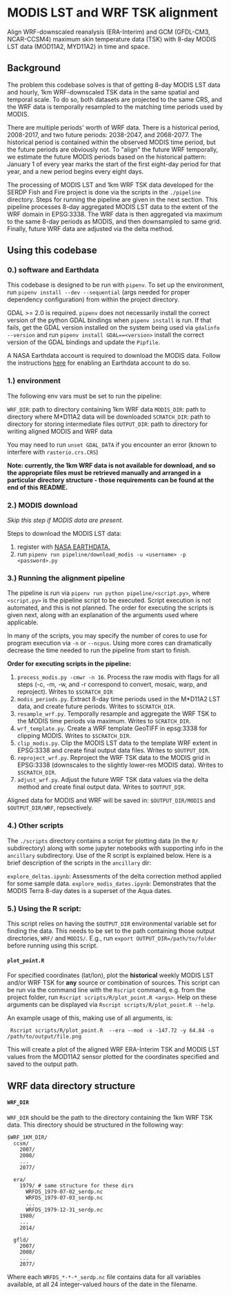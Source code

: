 # MODIS LST and WRF TSK alignment

Align WRF-downscaled reanalysis (ERA-Interim) and GCM (GFDL-CM3, NCAR-CCSM4) maximum skin temperature data (TSK) with 8-day MODIS LST data (MOD11A2, MYD11A2) in time and space.

## Background

The problem this codebase solves is that of getting 8-day MODIS LST data and hourly, 1km WRF-downscaled TSK data in the same spatial and temporal scale. To do so, both datasets are projected to the same CRS, and the WRF data is temporally resampled to the matching time periods used by MODIS. 

There are multiple periods' worth of WRF data. There is a historical period, 2008-2017, and two future periods: 2038-2047, and 2068-2077. The historical period is contained within the observed MODIS time period, but the future periods are obviously not. To "align" the future WRF temporally, we estimate the future MODIS periods based on the historical pattern: January 1 of every year marks the start of the first eight-day period for that year, and a new period begins every eight days. 

The processing of MODIS LST and 1km WRF TSK data developed for the SERDP Fish and Fire project is done via the scripts in the `./pipeline` directory. Steps for running the pipeline are given in the next section. This pipeline processes 8-day aggregated MODIS LST data to the extent of the WRF domain in EPSG:3338. The WRF data is then aggregated via maximum to the same 8-day periods as MODIS, and then downsampled to same grid. Finally, future WRF data are adjusted via the delta method. 

## Using this codebase

### 0.) software and Earthdata

This codebase is designed to be run with `pipenv`. To set up the environment, run `pipenv install --dev --sequential` (args needed for proper dependency configuration) from within the project directory.

GDAL >= 2.0 is required. `pipenv` does not necessarily install the correct version of the python GDAL bindings when `pipenv install` is run. If that fails, get the GDAL version installed on the system being used via `gdalinfo --version` and run `pipenv install GDAL==<version>` install the correct version of the GDAL bindings and update the `Pipfile`.

A NASA Earthdata account is required to download the MODIS data. Follow the instructions [here](http://www.pymodis.org/info.html#requirements) for enabling an Earthdata account to do so.

### 1.) environment

The following env vars must be set to run the pipeline:  

`WRF_DIR`: path to directory containing 1km WRF data
`MODIS_DIR`: path to directory where M\*D11A2 data will be downloaded
`SCRATCH_DIR`: path to directory for storing intermediate files
`OUTPUT_DIR`: path to directory for writing aligned MODIS and WRF data

You may need to run `unset GDAL_DATA` if you encounter an error (known to interfere with `rasterio.crs.CRS`)

**Note: currently, the 1km WRF data is not available for download, and so the appropriate files must be retrieved manually and arranged in a particular directory structure - those requirements can be found at the end of this README.**

### 2.) MODIS download

*Skip this step if MODIS data are present.* 

Steps to download the MODIS LST data:
1. register with [NASA EARTHDATA.](https://urs.earthdata.nasa.gov/users/new)
2. run `pipenv run pipeline/download_modis -u <username> -p <password>.py `

### 3.) Running the alignment pipeline

The pipeline is run via `pipenv run python pipeline/<script.py>`, where `<script.py>` is the pipeline script to be executed. Script execution is not automated, and this is not planned. The order for executing the scripts is given next, along with an explanation of the arguments used where applicable.  

In many of the scripts, you may specify the number of cores to use for program execution via `-n` or `--ncpus`. Using more cores can dramatically decrease the time needed to run the pipeline from start to finish.  

**Order for executing scripts in the pipeline:**
1. `process_modis.py -cmwr -n 16`. Process the raw modis with flags for all steps (-c, -m, -w, and -r correspond to convert, mosaic, warp, and reproject). Writes to `$SCRATCH_DIR`
2. `modis_periods.py`. Extract 8-day time periods used in the M\*D11A2 LST data, and create future periods. Writes to `$SCRATCH_DIR`.
3. `resample_wrf.py`. Temporally resample and aggregate the WRF TSK to the MODIS time periods via maximum. Writes to `SCRATCH_DIR`.
4. `wrf_template.py`. Create a WRF template GeoTIFF in epsg:3338 for clipping MODIS. Writes to `$SCRATCH_DIR`.
5. `clip_modis.py`. Clip the MODIS LST data to the template WRF extent in EPSG:3338 and create final output data files. Writes to `$OUTPUT_DIR`.
6. `reproject_wrf.py`. Reproject the WRF TSK data to the MODIS grid in EPSG:3338 (downscales to the slightly lower-res MODIS data). Writes to `$SCRATCH_DIR`.
7. `adjust_wrf.py`. Adjust the future WRF TSK data values via the delta method and create final output data. Writes to `$OUTPUT_DIR`.

Aligned data for MODIS and WRF will be saved in: `$OUTPUT_DIR/MODIS` and `$OUTPUT_DIR/WRF`, repsectively. 

### 4.) Other scripts

The `./scripts` directory contains a script for plotting data (in the `R/` subdirectory) along with some jupyter notebooks with supporting info in the `ancillary` subdirectory. Use of the R script is explained below. Here is a brief description of the scripts in the `ancillary` dir:

`explore_deltas.ipynb`: Assessments of the delta correction method applied for some sample data.
`explore_modis_dates.ipynb`: Demonstrates that the MODIS Terra 8-day dates is a superset of the Aqua dates.

### 5.) Using the R script:

This script relies on having the `$OUTPUT_DIR` environmental variable set for finding the data. This needs to be set to the path containing those output directories, `WRF/` and `MODIS/`. E.g., run `export OUTPUT_DIR=/path/to/folder` before running using this script.

#### `plot_point.R`

For specified coordinates (lat/lon), plot the **historical** weekly MODIS LST and/or WRF TSK for **any** source or combination of sources. This script can be run via the command line with the `Rscript` command, e.g. from the project folder, run `Rscript scripts/R/plot_point.R <args>`. Help on these arguments can be displayed via `Rscript scripts/R/plot_point.R --help`. 

An example usage of this, making use of all arguments, is:  

```
 Rscript scripts/R/plot_point.R  --era --mod -x -147.72 -y 64.84 -o /path/to/output/file.png
```

This will create a plot of the aligned WRF ERA-Interim TSK and MODIS LST values from the MOD11A2 sensor plotted for the coordinates specified and saved to the output path.

## WRF data directory structure

#### `WRF_DIR`

`WRF_DIR` should be the path to the directory containing the 1km WRF TSK data. This directory should be structured in the following way:

```
$WRF_1KM_DIR/
  ccsm/
    2007/
    2008/
    ...
    2077/

  era/
    1979/ # same structure for these dirs
      WRFDS_1979-07-02_serdp.nc
      WRFDS_1979-07-03_serdp.nc
      ...
      WRFDS_1979-12-31_serdp.nc
    1980/
    ...
    2014/

  gfld/
    2007/
    2008/
    ...
    2077/
```

Where each `WRFDS_*-*-*_serdp.nc` file contains data for all variables available, at all 24 integer-valued hours of the date in the filename. 

